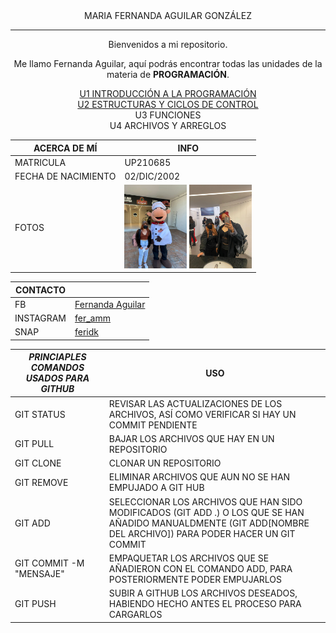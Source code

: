 <center> MARIA FERNANDA AGUILAR GONZÁLEZ </center>  


_______

<center>
Bienvenidos a mi repositorio.

Me llamo Fernanda Aguilar, aquí podrás encontrar todas las unidades de la materia de **PROGRAMACIÓN**.  

[U1 INTRODUCCIÓN A LA PROGRAMACIÓN](https://github.com/UP210685/UP210685_CPP/tree/main/U1)  
[U2 ESTRUCTURAS Y CICLOS DE CONTROL](https://github.com/UP210685/UP210685_CPP/tree/main/U2)  
U3 FUNCIONES  
U4 ARCHIVOS Y ARREGLOS

|ACERCA DE MÍ|INFO|
|--------|-----|
|MATRICULA|UP210685|
|FECHA DE NACIMIENTO|02/DIC/2002
|FOTOS|<img alt="Yop" src="U1\Imagenes\wwr.jfif" width= '100'>  <img alt="Yop" src="U1\Imagenes\9d38f810-03b7-41c7-b964-87a91054eb29.jfif" width= '100'>|  

|CONTACTO| |
|--------------|-|
|FB|[Fernanda Aguilar](https://www.facebook.com/Feridkk/)|
|INSTAGRAM| [fer_amm](https://www.instagram.com/fer_amm)|
|SNAP|[feridk](https://t.snapchat.com/72eEyvNB)|


|*PRINCIAPLES COMANDOS USADOS PARA GITHUB*|USO|
|-------------------------------|---|
|GIT STATUS|REVISAR LAS ACTUALIZACIONES DE LOS ARCHIVOS, ASÍ COMO VERIFICAR SI HAY UN COMMIT PENDIENTE|
|GIT PULL| BAJAR LOS ARCHIVOS QUE HAY EN UN REPOSITORIO |
|GIT CLONE| CLONAR UN REPOSITORIO |
|GIT REMOVE | ELIMINAR ARCHIVOS QUE AUN NO SE HAN EMPUJADO A GIT HUB|
|GIT ADD | SELECCIONAR LOS ARCHIVOS QUE HAN SIDO MODIFICADOS (GIT ADD .) O LOS QUE SE HAN AÑADIDO MANUALDMENTE (GIT ADD[NOMBRE DEL ARCHIVO]) PARA PODER HACER UN GIT COMMIT|
|GIT COMMIT -M "MENSAJE"|EMPAQUETAR LOS ARCHIVOS QUE SE AÑADIERON CON EL COMANDO ADD, PARA POSTERIORMENTE PODER EMPUJARLOS|
|GIT PUSH| SUBIR A GITHUB LOS ARCHIVOS DESEADOS, HABIENDO HECHO ANTES EL PROCESO PARA CARGARLOS|
 </center> 

